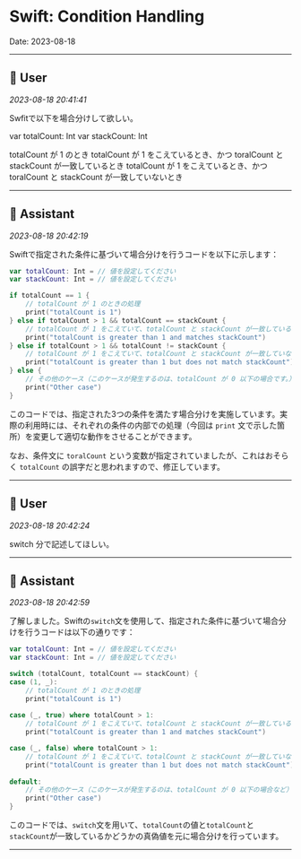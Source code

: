 # Swift: Condition Handling

Date: 2023-08-18

---

## 👤 User
*2023-08-18 20:41:41*

Swfitで以下を場合分けして欲しい。

var totalCount: Int
var stackCount: Int

totalCount が 1 のとき
totalCount が 1 をこえているとき、かつ toralCount と stackCount が一致しているとき
totalCount が 1 をこえているとき、かつ toralCount と stackCount が一致していないとき

---

## 🤖 Assistant
*2023-08-18 20:42:19*

Swiftで指定された条件に基づいて場合分けを行うコードを以下に示します：

```swift
var totalCount: Int = // 値を設定してください
var stackCount: Int = // 値を設定してください

if totalCount == 1 {
    // totalCount が 1 のときの処理
    print("totalCount is 1")
} else if totalCount > 1 && totalCount == stackCount {
    // totalCount が 1 をこえていて、totalCount と stackCount が一致しているときの処理
    print("totalCount is greater than 1 and matches stackCount")
} else if totalCount > 1 && totalCount != stackCount {
    // totalCount が 1 をこえていて、totalCount と stackCount が一致していないときの処理
    print("totalCount is greater than 1 but does not match stackCount")
} else {
    // その他のケース（このケースが発生するのは、totalCount が 0 以下の場合です。）
    print("Other case")
}
```

このコードでは、指定された3つの条件を満たす場合分けを実施しています。実際の利用時には、それぞれの条件の内部での処理（今回は `print` 文で示した箇所）を変更して適切な動作をさせることができます。

なお、条件文に `toralCount` という変数が指定されていましたが、これはおそらく `totalCount` の誤字だと思われますので、修正しています。

---

## 👤 User
*2023-08-18 20:42:24*

switch 分で記述してほしい。

---

## 🤖 Assistant
*2023-08-18 20:42:59*

了解しました。Swiftの`switch`文を使用して、指定された条件に基づいて場合分けを行うコードは以下の通りです：

```swift
var totalCount: Int = // 値を設定してください
var stackCount: Int = // 値を設定してください

switch (totalCount, totalCount == stackCount) {
case (1, _):
    // totalCount が 1 のときの処理
    print("totalCount is 1")
    
case (_, true) where totalCount > 1:
    // totalCount が 1 をこえていて、totalCount と stackCount が一致しているときの処理
    print("totalCount is greater than 1 and matches stackCount")

case (_, false) where totalCount > 1:
    // totalCount が 1 をこえていて、totalCount と stackCount が一致していないときの処理
    print("totalCount is greater than 1 but does not match stackCount")
    
default:
    // その他のケース（このケースが発生するのは、totalCount が 0 以下の場合など）
    print("Other case")
}
```

このコードでは、`switch`文を用いて、`totalCount`の値と`totalCount`と`stackCount`が一致しているかどうかの真偽値を元に場合分けを行っています。

---

